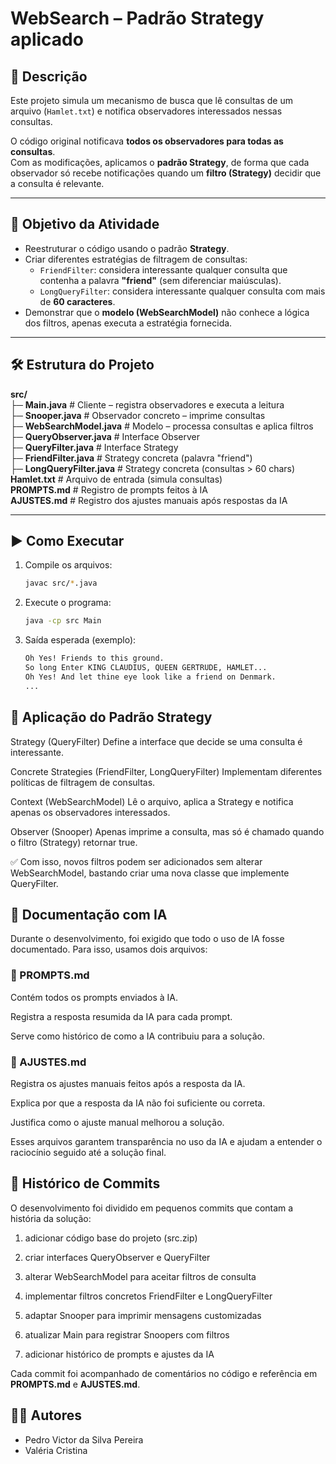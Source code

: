 # WebSearch – Padrão Strategy aplicado

## 📖 Descrição
Este projeto simula um mecanismo de busca que lê consultas de um arquivo (`Hamlet.txt`) e notifica observadores interessados nessas consultas.

O código original notificava **todos os observadores para todas as consultas**.  
Com as modificações, aplicamos o **padrão Strategy**, de forma que cada observador só recebe notificações quando um **filtro (Strategy)** decidir que a consulta é relevante.

---

## 🎯 Objetivo da Atividade
- Reestruturar o código usando o padrão **Strategy**.
- Criar diferentes estratégias de filtragem de consultas:
    - `FriendFilter`: considera interessante qualquer consulta que contenha a palavra **"friend"** (sem diferenciar maiúsculas).
    - `LongQueryFilter`: considera interessante qualquer consulta com mais de **60 caracteres**.
- Demonstrar que o **modelo (WebSearchModel)** não conhece a lógica dos filtros, apenas executa a estratégia fornecida.

---

## 🛠️ Estrutura do Projeto
**src/<br>**
├─ **Main.java** # Cliente – registra observadores e executa a leitura<br>
├─ **Snooper.java** # Observador concreto – imprime consultas<br>
├─ **WebSearchModel.java** # Modelo – processa consultas e aplica filtros<br>
├─ **QueryObserver.java** # Interface Observer<br>
├─ **QueryFilter.java** # Interface Strategy<br>
├─ **FriendFilter.java** # Strategy concreta (palavra "friend")<br>
├─ **LongQueryFilter.java** # Strategy concreta (consultas > 60 chars)<br>
**Hamlet.txt** # Arquivo de entrada (simula consultas)<br>
**PROMPTS.md** # Registro de prompts feitos à IA<br>
**AJUSTES.md** # Registro dos ajustes manuais após respostas da IA<br>


---

## ▶️ Como Executar

1. Compile os arquivos:
   ```bash
   javac src/*.java

2. Execute o programa:
   ```bash
   java -cp src Main

3. Saída esperada (exemplo):
   ```bash
   Oh Yes! Friends to this ground.
   So long Enter KING CLAUDIUS, QUEEN GERTRUDE, HAMLET...
   Oh Yes! And let thine eye look like a friend on Denmark.
   ...

## 🧩 Aplicação do Padrão Strategy

Strategy (QueryFilter)
Define a interface que decide se uma consulta é interessante.

Concrete Strategies (FriendFilter, LongQueryFilter)
Implementam diferentes políticas de filtragem de consultas.

Context (WebSearchModel)
Lê o arquivo, aplica a Strategy e notifica apenas os observadores interessados.

Observer (Snooper)
Apenas imprime a consulta, mas só é chamado quando o filtro (Strategy) retornar true.

✅ Com isso, novos filtros podem ser adicionados sem alterar WebSearchModel, bastando criar uma nova classe que implemente QueryFilter.

## 📑 Documentação com IA

Durante o desenvolvimento, foi exigido que todo o uso de IA fosse documentado. Para isso, usamos dois arquivos:

### 🔹 PROMPTS.md

Contém todos os prompts enviados à IA.

Registra a resposta resumida da IA para cada prompt.

Serve como histórico de como a IA contribuiu para a solução.

### 🔹 AJUSTES.md

Registra os ajustes manuais feitos após a resposta da IA.

Explica por que a resposta da IA não foi suficiente ou correta.

Justifica como o ajuste manual melhorou a solução.

Esses arquivos garantem transparência no uso da IA e ajudam a entender o raciocínio seguido até a solução final.

## 📌 Histórico de Commits

O desenvolvimento foi dividido em pequenos commits que contam a história da solução:

1. adicionar código base do projeto (src.zip)

2. criar interfaces QueryObserver e QueryFilter

3. alterar WebSearchModel para aceitar filtros de consulta

4. implementar filtros concretos FriendFilter e LongQueryFilter

5. adaptar Snooper para imprimir mensagens customizadas

6. atualizar Main para registrar Snoopers com filtros

7. adicionar histórico de prompts e ajustes da IA

Cada commit foi acompanhado de comentários no código e referência em **PROMPTS.md** e **AJUSTES.md**.

## 👨‍💻 Autores

- Pedro Victor da Silva Pereira
- Valéria Cristina